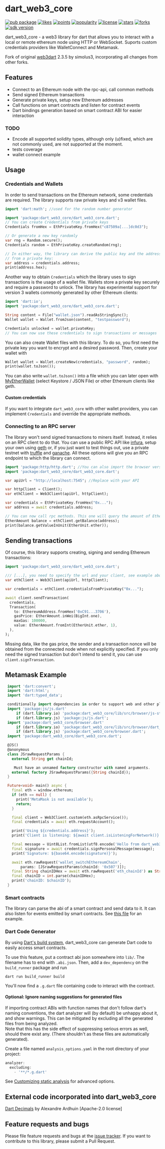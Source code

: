 # dart_web3_core

[![pub package](https://img.shields.io/pub/v/dart_web3_core)](https://pub.dartlang.org/packages/dart_web3_core)
[![likes](https://img.shields.io/pub/likes/dart_web3_core)](https://pub.dartlang.org/packages/dart_web3_core/score)
[![points](https://img.shields.io/pub/points/dart_web3_core)](https://pub.dartlang.org/packages/dart_web3_core/score)
[![popularity](https://img.shields.io/pub/popularity/dart_web3_core)](https://pub.dartlang.org/packages/dart_web3_core/score)
[![license](https://img.shields.io/github/license/devopsdao/dart_web3_core)](https://pub.dartlang.org/packages/web3dart)
[![stars](https://img.shields.io/github/stars/devopsdao/dart_web3_core)](https://github.com/devopsdao/dart_web3_core/stargazers)
[![forks](https://img.shields.io/github/forks/devopsdao/dart_web3_core)](https://github.com/devopsdao/dart_web3_core/network/members)
[![sdk version](https://badgen.net/pub/sdk-version/dart_web3_core)](https://pub.dartlang.org/packages/dart_web3_core)

dart_web3_core - a web3 library for dart that allows you to interact with a local or remote ethereum node using HTTP or WebSocket. Suports custom credentials providers like WalletConnect and Metamask.

Fork of original [web3dart](https://github.com/simolus3/web3dart) 2.3.5 by simolus3, incorporating all changes from other forks.

## Features

- Connect to an Ethereum node with the rpc-api, call common methods
- Send signed Ethereum transactions
- Generate private keys, setup new Ethereum addresses
- Call functions on smart contracts and listen for contract events
- Dart bindings generation based on smart contract ABI for easier interaction

### TODO

- Encode all supported solidity types, although only (u)fixed,
  which are not commonly used, are not supported at the moment.
- tests coverage
- wallet connect example

## Usage

### Credentials and Wallets

In order to send transactions on the Ethereum network, some credentials
are required. The library supports raw private keys and v3 wallet files.

```dart
import 'dart:math'; //used for the random number generator

import 'package:dart_web3_core/dart_web3_core.dart';
// You can create Credentials from private keys
Credentials fromHex = EthPrivateKey.fromHex("c87509a[...]dc0d3");

// Or generate a new key randomly
var rng = Random.secure();
Credentials random = EthPrivateKey.createRandom(rng);

// In either way, the library can derive the public key and the address
// from a private key:
var address = credentials.address;
print(address.hex);
```

Another way to obtain `Credentials` which the library uses to sign
transactions is the usage of a wallet file. Wallets store a private
key securely and require a password to unlock. The library has experimental
support for version 3 wallets commonly generated by other Ethereum clients:

```dart
import 'dart:io';
import 'package:dart_web3_core/dart_web3_core.dart';

String content = File("wallet.json").readAsStringSync();
Wallet wallet = Wallet.fromJson(content, "testpassword");

Credentials unlocked = wallet.privateKey;
// You can now use these credentials to sign transactions or messages
```

You can also create Wallet files with this library. To do so, you first need
the private key you want to encrypt and a desired password. Then, create
your wallet with

```dart
Wallet wallet = Wallet.createNew(credentials, "password", random);
print(wallet.toJson());
```

You can also write `wallet.toJson()` into a file which you can later open
with [MyEtherWallet](https://www.myetherwallet.com/#view-wallet-info)
(select Keystore / JSON File) or other Ethereum clients like geth.

#### Custom credentials

If you want to integrate `dart_web3_core` with other wallet providers, you can implement
`Credentials` and override the appropriate methods.

### Connecting to an RPC server

The library won't send signed transactions to miners itself. Instead,
it relies on an RPC client to do that. You can use a public RPC API like
[infura](https://infura.io/), setup your own using [geth](https://github.com/ethereum/go-ethereum/wiki/geth)
or, if you just want to test things out, use a private testnet with
[truffle](https://www.trufflesuite.com/) and [ganache](https://www.trufflesuite.com/ganache). All these options will give you
an RPC endpoint to which the library can connect.

```dart
import 'package:http/http.dart'; //You can also import the browser version
import 'package:dart_web3_core/dart_web3_core.dart';

var apiUrl = "http://localhost:7545"; //Replace with your API

var httpClient = Client();
var ethClient = Web3Client(apiUrl, httpClient);

var credentials = EthPrivateKey.fromHex("0x...");
var address = await credentials.address;

// You can now call rpc methods. This one will query the amount of Ether you own
EtherAmount balance = ethClient.getBalance(address);
print(balance.getValueInUnit(EtherUnit.ether));
```

## Sending transactions

Of course, this library supports creating, signing and sending Ethereum
transactions:

```dart
import 'package:dart_web3_core/dart_web3_core.dart';

/// [...], you need to specify the url and your client, see example above
var ethClient = Web3Client(apiUrl, httpClient);

var credentials = ethClient.credentialsFromPrivateKey("0x...");

await client.sendTransaction(
  credentials,
  Transaction(
    to: EthereumAddress.fromHex('0xC91...3706'),
    gasPrice: EtherAmount.inWei(BigInt.one),
    maxGas: 100000,
    value: EtherAmount.fromInt(EtherUnit.ether, 1),
  ),
);
```

Missing data, like the gas price, the sender and a transaction nonce will be
obtained from the connected node when not explicitly specified. If you only need
the signed transaction but don't intend to send it, you can use
`client.signTransaction`.


## Metamask Example

```dart
 import 'dart:convert';
 import 'dart:html';
 import 'dart:typed_data';

 conditionally import dependencies in order to support web and other platform builds from a single codebase
 import 'package:js/js.dart'
     if (dart.library.io) 'package:dart_web3_core/lib/src/browser/js-stub.dart'
     if (dart.library.js) 'package:js/js.dart';
 import 'package:dart_web3_core/browser.dart'
     if (dart.library.io) 'package:dart_web3_core/lib/src/browser/dart_wrappers_stub.dart'
     if (dart.library.js) 'package:dart_web3_core/browser.dart';
 import 'package:dart_web3_core/dart_web3_core.dart';

 @JS()
 @anonymous
 class JSrawRequestParams {
   external String get chainId;

    Must have an unnamed factory constructor with named arguments.
   external factory JSrawRequestParams({String chainId});
 }

 Future<void> main() async {
   final eth = window.ethereum;
   if (eth == null) {
     print('MetaMask is not available');
     return;
   }

   final client = Web3Client.custom(eth.asRpcService());
   final credentials = await eth.requestAccount();

   print('Using ${credentials.address}');
   print('Client is listening: ${await client.isListeningForNetwork()}');

   final message = Uint8List.fromList(utf8.encode('Hello from dart_web3_core'));
   final signature = await credentials.signPersonalMessage(message);
   print('Signature: ${base64.encode(signature)}');

   await eth.rawRequest('wallet_switchEthereumChain',
       params: [JSrawRequestParams(chainId: '0x507')]);
   final String chainIDHex = await eth.rawRequest('eth_chainId') as String;
   final chainID = int.parse(chainIDHex);
   print('chainID: $chainID');
 }

```
### Smart contracts

The library can parse the abi of a smart contract and send data to it. It can also
listen for events emitted by smart contracts. See [this file](https://github.com/devopsdao/dart_web3_core/blob/development/example/contracts.dart)
for an example.

### Dart Code Generator

By using [Dart's build system](https://github.com/dart-lang/build/), dart_web3_core can
generate Dart code to easily access smart contracts.

To use this feature, put a contract abi json somewhere into `lib/`.
The filename has to end with `.abi.json`.
Then, add a `dev_dependency` on the `build_runner` package and run

```
dart run build_runner build
```

You'll now find a `.g.dart` file containing code to interact with the contract.

#### Optional: Ignore naming suggestions for generated files

If importing contract ABIs with function names that don't follow dart's naming conventions, the dart analyzer will (by default) be unhappy about it, and show warnings.
This can be mitigated by excluding all the generated files from being analyzed.  
Note that this has the side effect of suppressing serious errors as well, should there exist any. (There shouldn't as these files are automatically generated).

Create a file named `analysis_options.yaml` in the root directory of your project:

```dart
analyzer:
  excluding: 
    - '**/*.g.dart'
```

See [Customizing static analysis](https://dart.dev/guides/language/analysis-options) for advanced options.

## External code incorporated into dart_web3_core

[Dart Decimals](https://github.com/a14n/dart-decimal) by Alexandre Ardhuin [Apache-2.0 license]

## Feature requests and bugs

Please file feature requests and bugs at the [issue tracker][tracker].
If you want to contribute to this library, please submit a Pull Request.

[tracker]: https://github.com/devopsdao/dart_web3_core/issues/new
